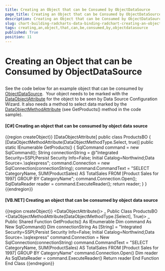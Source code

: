 ```yaml
---
title: Creating an Object that can be Consumed by ObjectDataSource
page_title: Creating an Object that can be Consumed by ObjectDataSource
description: Creating an Object that can be Consumed by ObjectDataSource
slug: chart-building-radcharts-data-binding-radchart-creating-an-object-that-can-be-consumed-by-objectdatasource
tags: creating,an,object,that,can,be,consumed,by,objectdatasource
published: True
position: 11
---
```


# Creating an Object that can be Consumed by ObjectDataSource



## 

See the code below for an example object that can be consumed by [ObjectDataSource](http://msdn2.microsoft.com/en-us/library/system.web.ui.webcontrols.objectdatasource.aspx).  Your object needs to be marked with the [DataObjectAttribute](http://msdn2.microsoft.com/en-us/library/system.componentmodel.dataobjectattribute.aspx) for the object to be seen by Data Source Configuration Wizard. It also needs a method to select data marked by the [DataObjectMethodAttribute](http://msdn2.microsoft.com/en-us/library/system.componentmodel.dataobjectmethodattribute.aspx) (see GetProducts() method in the code sample). 

#### __[C#] Creating an object that can be consumed by object data source__

{{region createObject}}
	    [DataObjectAttribute]
	    public class ProductsBO
	    {
	        [DataObjectMethodAttribute(DataObjectMethodType.Select, true)]
	        public static IEnumerable GetProducts()
	        {
	            SqlCommand command = new SqlCommand();
	            String connectionString = @"Integrated Security=SSPI;Persist Security Info=False; Initial Catalog=Northwind;Data Source=.\sqlexpress";
	            command.Connection = new SqlConnection(connectionString);
	            command.CommandText = "SELECT CategoryName, SUM(ProductSales) AS TotalSales FROM [Product Sales for 1997] GROUP BY CategoryName";
	            command.Connection.Open();
	            SqlDataReader reader = command.ExecuteReader();
	            return reader;
	        }
	    }
	{{endregion}}



#### __[VB.NET] Creating an object that can be consumed by object data source__

{{region createObject}}
	    <DataObjectAttribute()> _
	    Public Class ProductsBO
	        <DataObjectMethodAttribute(DataObjectMethodType.[Select], True)> _
	        Public Shared Function GetProducts() As IEnumerable
	            Dim command As New SqlCommand()
	            Dim connectionString As [String] = "Integrated Security=SSPI;Persist Security Info=False; Initial Catalog=Northwind;Data Source=.\sqlexpress"
	            command.Connection = New SqlConnection(connectionString)
	            command.CommandText = "SELECT CategoryName, SUM(ProductSales) AS TotalSales FROM [Product Sales for 1997] GROUP BY CategoryName"
	            command.Connection.Open()
	            Dim reader As SqlDataReader = command.ExecuteReader()
	            Return reader
	        End Function
	    End Class
	{{endregion}}




